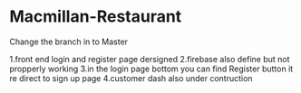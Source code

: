 # Macmillan-Restaurant
Change the branch in to Master

1.front end login and register page dersigned
2.firebase also define but not propperly working
3.in the login page bottom you can find Register button it re direct to sign up page
4.customer dash also under contruction
